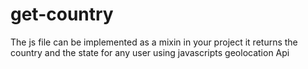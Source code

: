 # get-country
The js file can be implemented as a mixin in your project it returns the country and the state for any user using javascripts geolocation Api
